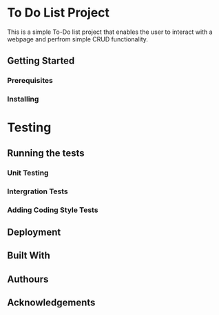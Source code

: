 # To Do List Project

This is a simple To-Do list project that enables the user to interact with a webpage and perfrom simple CRUD functionality.


## Getting Started


### Prerequisites


### Installing


# Testing
## Running the tests

### Unit Testing

### Intergration Tests

### Adding Coding Style Tests



## Deployment


## Built With


## Authours


## Acknowledgements
